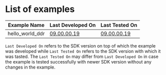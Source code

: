# List of examples

| Example Name | Last Developed On | Last Tested On |
| ------------ | ----------------- | -------------- |
| hello_world_ddr | [09.00.00.19] | [09.00.00.19] |

`Last Developed On` refers to the SDK version on top of which the example was developed while `Last Tested On` refers to the SDK version with which it was tasted. The `Last Tested On` may differ from `Last Developed On` in case the example is tested successfully with newer SDK version without any changes in the example.

[09.00.00.19]: https://www.ti.com/tool/download/MCU-PLUS-SDK-AM62X/09.00.00.19
